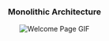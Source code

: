 <div align= "center">

### Monolithic Architecture

![Welcome Page GIF](https://github.com/srikxcipher/Techplement/blob/aa4ae5bc17bc4a606f5de4c20bc823fa647abc84/week1-task/res/Untitled_Project_V1.gif)

</div>

